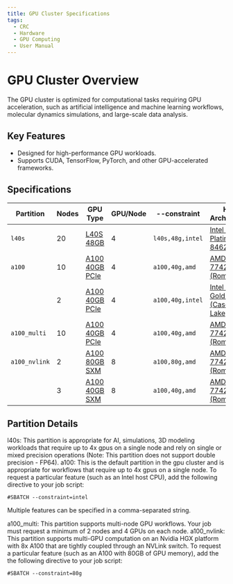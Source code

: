 ```yaml
---
title: GPU Cluster Specifications
tags:
  - CRC
  - Hardware
  - GPU Computing
  - User Manual
---
```


# GPU Cluster Overview

The GPU cluster is optimized for computational tasks requiring GPU acceleration, such as artificial intelligence and 
machine learning workflows, molecular dynamics simulations, and large-scale data analysis.

## Key Features

- Designed for high-performance GPU workloads.
- Supports CUDA, TensorFlow, PyTorch, and other GPU-accelerated frameworks.

## Specifications

| Partition     | Nodes  | GPU Type                                                                                                    | GPU/Node  | --constraint     | Host Architecture                                                                                                                                                             | Core/Node   | Max Core/GPU  | Mem/Node   | Mem/Core  | Scratch    | Network           | Nodes        |
|---------------|--------|-------------------------------------------------------------------------------------------------------------|-----------|------------------|-------------------------------------------------------------------------------------------------------------------------------------------------------------------------------|-------------|---------------|------------|-----------|------------|-------------------|--------------|
| `l40s`        | 20     | [L40S 48GB](https://www.nvidia.com/en-us/data-center/l40s/)                                                 | 4         | `l40s,48g,intel` | [Intel Xeon Platinum 8462Y+](https://www.intel.com/content/www/us/en/products/sku/232383/intel-xeon-platinum-8462y-processor-60m-cache-2-80-ghz/specifications.html)          | 64          | 16            | 512 GB     | 8 GB      | 7 TB NVMe  | 10GbE             | gpu-n[55-74] |
| `a100`        | 10     | [A100 40GB PCIe](https://www.nvidia.com/en-us/data-center/a100/)                                            | 4         | `a100,40g,amd`   | [AMD EPYC 7742 (Rome)](https://www.amd.com/en/products/cpu/amd-epyc-7742)                                                                                                     | 64          | 16            | 512 GB     | 8 GB      | 2 TB NVMe  | HDR200; 10GbE     | gpu-n[35-44] |
|               | 2      | [A100 40GB PCIe](https://www.nvidia.com/en-us/data-center/a100/)                                            | 4         | `a100,40g,intel` | [Intel Xeon Gold 5220R (Cascade Lake)](https://www.intel.com/content/www/us/en/products/sku/199354/intel-xeon-gold-5220r-processor-35-75m-cache-2-20-ghz/specifications.html) | 48          | 12            | 384 GB     | 8 GB      | 1 TB NVMe  | 10GbE             | gpu-n[33-34] |
| `a100_multi`  | 10     | [A100 40GB PCIe](https://www.nvidia.com/en-us/data-center/a100/)                                            | 4         | `a100,40g,amd`   | [AMD EPYC 7742 (Rome)](https://www.amd.com/en/products/cpu/amd-epyc-7742)                                                                                                     | 64          | 16            | 512 GB     | 8 GB      | 2 TB NVMe  | HDR200; 10GbE     | gpu-n[45-54] |
| `a100_nvlink` | 2      | [A100 80GB SXM](https://www.nvidia.com/en-us/data-center/a100/)                                             | 8         | `a100,80g,amd`   | [AMD EPYC 7742 (Rome)](https://www.amd.com/en/products/cpu/amd-epyc-7742)                                                                                                     | 128         | 16            | 1 TB       | 8 GB      | 2 TB NVMe  | HDR200; 10GbE     | gpu-n[31-32] |
|               | 3      | [A100 40GB SXM](https://www.nvidia.com/en-us/data-center/a100/)                                             | 8         | `a100,40g,amd`   | [AMD EPYC 7742 (Rome)](https://www.amd.com/en/products/cpu/amd-epyc-7742)                                                                                                     | 128         | 16            | 1 TB       | 8 GB      | 12 TB NVMe | HDR200; 10GbE     | gpu-n[28-30] |

## Partition Details

l40s: This partition is appropriate for AI, simulations, 3D modeling workloads that require up to 4x gpus on a single node and rely on single or mixed precision operations (Note: This partition does not support double precision - FP64).
a100: This is the default partition in the gpu cluster and is appropriate for workflows that require up to 4x gpus on a single node. To request a particular feature (such as an Intel host CPU), add the following directive to your job script:

    #SBATCH --constraint=intel

Multiple features can be specified in a comma-separated string.

a100_multi: This partition supports multi-node GPU workflows. Your job must request a minimum of 2 nodes and 4 GPUs on each node.
a100_nvlink: This partition supports multi-GPU computation on an Nvidia HGX platform with 8x A100 that are tightly coupled through an NVLink switch. To request a particular feature (such as an A100 with 80GB of GPU memory), add the the following directive to your job script: 

    #SBATCH --constraint=80g
